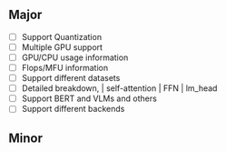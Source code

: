 ## Major

- [ ] Support Quantization
- [ ] Multiple GPU support
- [ ] GPU/CPU usage information
- [ ] Flops/MFU information
- [ ] Support different datasets
- [ ] Detailed breakdown, | self-attention | FFN | lm_head 
- [ ] Support BERT and VLMs and others
- [ ] Support different backends

## Minor


